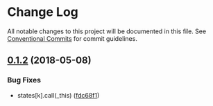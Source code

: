 # Change Log

All notable changes to this project will be documented in this file.
See [Conventional Commits](https://conventionalcommits.org) for commit guidelines.

<a name="0.1.2"></a>
## [0.1.2](https://github.com/tolerance-go/wepyx/compare/wepy-weappx@0.1.1...wepy-weappx@0.1.2) (2018-05-08)


### Bug Fixes

* states[k].call(_this) ([fdc68f1](https://github.com/tolerance-go/wepyx/commit/fdc68f1))
